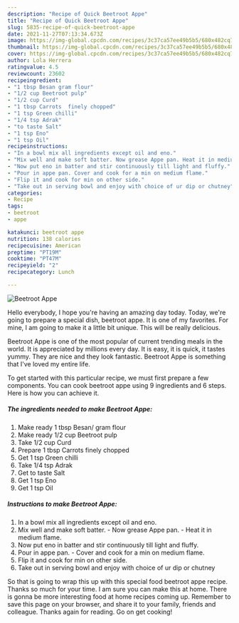 ```yaml
---
description: "Recipe of Quick Beetroot Appe"
title: "Recipe of Quick Beetroot Appe"
slug: 5835-recipe-of-quick-beetroot-appe
date: 2021-11-27T07:13:34.673Z
image: https://img-global.cpcdn.com/recipes/3c37ca57ee49b5b5/680x482cq70/beetroot-appe-recipe-main-photo.jpg
thumbnail: https://img-global.cpcdn.com/recipes/3c37ca57ee49b5b5/680x482cq70/beetroot-appe-recipe-main-photo.jpg
cover: https://img-global.cpcdn.com/recipes/3c37ca57ee49b5b5/680x482cq70/beetroot-appe-recipe-main-photo.jpg
author: Lola Herrera
ratingvalue: 4.5
reviewcount: 23602
recipeingredient:
- "1 tbsp Besan gram flour"
- "1/2 cup Beetroot pulp"
- "1/2 cup Curd"
- "1 tbsp Carrots  finely chopped"
- "1 tsp Green chilli"
- "1/4 tsp Adrak"
- "to taste Salt"
- "1 tsp Eno"
- "1 tsp Oil"
recipeinstructions:
- "In a bowl mix all ingredients except oil and eno."
- "Mix well and make soft batter. Now grease Appe pan. Heat it in medium flame."
- "Now put eno in batter and stir continuously till light and fluffy."
- "Pour in appe pan. Cover and cook for a min on medium flame."
- "Flip it and cook for min on other side."
- "Take out in serving bowl and enjoy with choice of ur dip or chutney"
categories:
- Recipe
tags:
- beetroot
- appe

katakunci: beetroot appe 
nutrition: 138 calories
recipecuisine: American
preptime: "PT19M"
cooktime: "PT47M"
recipeyield: "2"
recipecategory: Lunch

---
```



![Beetroot Appe](https://img-global.cpcdn.com/recipes/3c37ca57ee49b5b5/680x482cq70/beetroot-appe-recipe-main-photo.jpg)

Hello everybody, I hope you're having an amazing day today. Today, we're going to prepare a special dish, beetroot appe. It is one of my favorites. For mine, I am going to make it a little bit unique. This will be really delicious.



Beetroot Appe is one of the most popular of current trending meals in the world. It is appreciated by millions every day. It is easy, it is quick, it tastes yummy. They are nice and they look fantastic. Beetroot Appe is something that I've loved my entire life.


To get started with this particular recipe, we must first prepare a few components. You can cook beetroot appe using 9 ingredients and 6 steps. Here is how you can achieve it.

<!--inarticleads1-->

##### The ingredients needed to make Beetroot Appe:

1. Make ready 1 tbsp Besan/ gram flour
1. Make ready 1/2 cup Beetroot pulp
1. Take 1/2 cup Curd
1. Prepare 1 tbsp Carrots  finely chopped
1. Get 1 tsp Green chilli
1. Take 1/4 tsp Adrak
1. Get to taste Salt
1. Get 1 tsp Eno
1. Get 1 tsp Oil




<!--inarticleads2-->

##### Instructions to make Beetroot Appe:

1. In a bowl mix all ingredients except oil and eno.
1. Mix well and make soft batter. - Now grease Appe pan. - Heat it in medium flame.
1. Now put eno in batter and stir continuously till light and fluffy.
1. Pour in appe pan. - Cover and cook for a min on medium flame.
1. Flip it and cook for min on other side.
1. Take out in serving bowl and enjoy with choice of ur dip or chutney




So that is going to wrap this up with this special food beetroot appe recipe. Thanks so much for your time. I am sure you can make this at home. There is gonna be more interesting food at home recipes coming up. Remember to save this page on your browser, and share it to your family, friends and colleague. Thanks again for reading. Go on get cooking!
